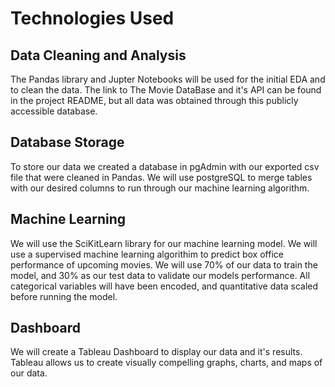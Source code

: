 # Technologies Used
## Data Cleaning and Analysis
The Pandas library and Jupter Notebooks will be used for the initial EDA and to clean the data. The link to The Movie DataBase and it's API can be found in the project README, but all data was obtained through this publicly accessible database.  

## Database Storage
To store our data we created a database in pgAdmin with our exported csv file that were cleaned in Pandas. We will use postgreSQL to merge tables with our desired columns to run through our machine learning algorithm. 

## Machine Learning
We will use the SciKitLearn library for our machine learning model. We will use a supervised machine learning algorithim to predict box office performance of upcoming movies. We will use 70% of our data to train the model, and 30% as our test data to validate our models performance. All categorical variables will have been encoded, and quantitative data scaled before running the model.

## Dashboard
We will create a Tableau Dashboard to display our data and it's results. Tableau allows us to create visually compelling graphs, charts, and maps of our data. 
